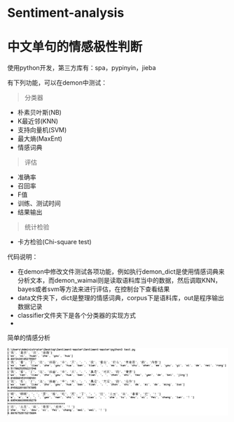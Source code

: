 # Sentiment-analysis



# 中文单句的情感极性判断

使用python开发，第三方库有：spa，pypinyin，jieba

有下列功能，可以在demon中测试：
> 分类器
  * 朴素贝叶斯(NB)
  * K最近邻(KNN)
  * 支持向量机(SVM)
  * 最大熵(MaxEnt)
  * 情感词典
>  评估
  * 准确率
  * 召回率
  * F值
  * 训练、测试时间
  * 结果输出
>  统计检验
  * 卡方检验(Chi-square test)

代码说明：

* 在demon中修改文件测试各项功能，例如执行demon\_dict是使用情感词典来分析文本，而demon\_waimai则是读取语料库当中的数据，然后调取KNN，bayes或者svm等方法来进行评估，在控制台下查看结果
* data文件夹下，dict是整理的情感词典，corpus下是语料库，out是程序输出数据记录
* classifier文件夹下是各个分类器的实现方式
* 

简单的情感分析


![](https://github.com/ttanzhiqiang/Sentiment-analysis/blob/master/1.png)
